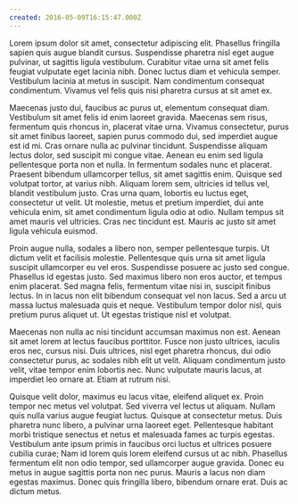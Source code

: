 ```yaml
---
created: 2016-05-09T16:15:47.000Z
---
```

Lorem ipsum dolor sit amet, consectetur adipiscing elit. Phasellus fringilla sapien quis augue blandit cursus. Suspendisse pharetra nisl eget augue pulvinar, ut sagittis ligula vestibulum. Curabitur vitae urna sit amet felis feugiat vulputate eget lacinia nibh. Donec luctus diam et vehicula semper. Vestibulum lacinia at metus in suscipit. Nam condimentum consequat condimentum. Vivamus vel felis quis nisi pharetra cursus at sit amet ex.

Maecenas justo dui, faucibus ac purus ut, elementum consequat diam. Vestibulum sit amet felis id enim laoreet gravida. Maecenas sem risus, fermentum quis rhoncus in, placerat vitae urna. Vivamus consectetur, purus sit amet finibus laoreet, sapien purus commodo dui, sed imperdiet augue est id mi. Cras ornare nulla ac pulvinar tincidunt. Suspendisse aliquam lectus dolor, sed suscipit mi congue vitae. Aenean eu enim sed ligula pellentesque porta non et nulla. In fermentum sodales nunc et placerat. Praesent bibendum ullamcorper tellus, sit amet sagittis enim. Quisque sed volutpat tortor, at varius nibh. Aliquam lorem sem, ultricies id tellus vel, blandit vestibulum justo. Cras urna quam, lobortis eu luctus eget, consectetur ut velit. Ut molestie, metus et pretium imperdiet, dui ante vehicula enim, sit amet condimentum ligula odio at odio. Nullam tempus sit amet mauris vel ultricies. Cras nec tincidunt est. Mauris ac justo sit amet ligula vehicula euismod.

Proin augue nulla, sodales a libero non, semper pellentesque turpis. Ut dictum velit et facilisis molestie. Pellentesque quis urna sit amet ligula suscipit ullamcorper eu vel eros. Suspendisse posuere ac justo sed congue. Phasellus id egestas justo. Sed maximus libero non eros auctor, et tempus enim placerat. Sed magna felis, fermentum vitae nisi in, suscipit finibus lectus. In in lacus non elit bibendum consequat vel non lacus. Sed a arcu ut massa luctus malesuada quis et neque. Vestibulum tempor dolor nisl, quis pretium purus aliquet ut. Ut egestas tristique nisl et volutpat.

Maecenas non nulla ac nisi tincidunt accumsan maximus non est. Aenean sit amet lorem at lectus faucibus porttitor. Fusce non justo ultrices, iaculis eros nec, cursus nisi. Duis ultrices, nisl eget pharetra rhoncus, dui odio consectetur purus, ac sodales nibh elit ut velit. Aliquam condimentum justo velit, vitae tempor enim lobortis nec. Nunc vulputate mauris lacus, at imperdiet leo ornare at. Etiam at rutrum nisi.

Quisque velit dolor, maximus eu lacus vitae, eleifend aliquet ex. Proin tempor nec metus vel volutpat. Sed viverra vel lectus ut aliquam. Nullam quis nulla varius augue feugiat luctus. Quisque at consectetur metus. Duis pharetra nunc libero, a pulvinar urna laoreet eget. Pellentesque habitant morbi tristique senectus et netus et malesuada fames ac turpis egestas. Vestibulum ante ipsum primis in faucibus orci luctus et ultrices posuere cubilia curae; Nam id lorem quis lorem eleifend cursus ut ac nibh. Phasellus fermentum elit non odio tempor, sed ullamcorper augue gravida. Donec eu metus in augue sagittis porta non nec purus. Mauris a lacus non diam egestas maximus. Donec quis fringilla libero, bibendum ornare erat. Duis ac dictum metus.